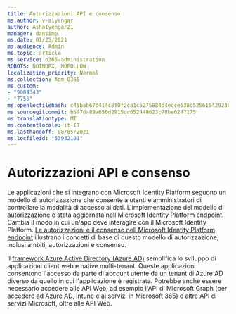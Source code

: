 ```yaml
---
title: Autorizzazioni API e consenso
ms.author: v-aiyengar
author: AshaIyengar21
manager: dansimp
ms.date: 01/25/2021
ms.audience: Admin
ms.topic: article
ms.service: o365-administration
ROBOTS: NOINDEX, NOFOLLOW
localization_priority: Normal
ms.collection: Adm_O365
ms.custom:
- "9004343"
- "7756"
ms.openlocfilehash: c45bab67d414c8f0f2ca1c5275084d4ecce538c5256154292302080ba5bd8175
ms.sourcegitcommit: b5f7da89a650d2915dc652449623c78be6247175
ms.translationtype: MT
ms.contentlocale: it-IT
ms.lasthandoff: 08/05/2021
ms.locfileid: "53932101"
---
```

# <a name="api-permissions-and-consent"></a>Autorizzazioni API e consenso

Le applicazioni che si integrano con Microsoft Identity Platform seguono un modello di autorizzazione che consente a utenti e amministratori di controllare la modalità di accesso ai dati. L'implementazione del modello di autorizzazione è stata aggiornata nell Microsoft Identity Platform endpoint. Cambia il modo in cui un'app deve interagire con il Microsoft Identity Platform. [Le autorizzazioni e il consenso nell Microsoft Identity Platform endpoint](https://docs.microsoft.com/azure/active-directory/develop/v2-permissions-and-consent) illustrano i concetti di base di questo modello di autorizzazione, inclusi ambiti, autorizzazioni e consenso.

Il [framework Azure Active Directory (Azure AD)](https://docs.microsoft.com/azure/active-directory/develop/consent-framework) semplifica lo sviluppo di applicazioni client web e native multi-tenant. Queste applicazioni consentono l'accesso da parte di account utente da un tenant di Azure AD diverso da quello in cui l'applicazione è registrata. Potrebbe anche essere necessario accedere alle API Web, ad esempio l'API di Microsoft Graph (per accedere ad Azure AD, Intune e ai servizi in Microsoft 365) e altre API di servizi Microsoft, oltre alle API Web.

